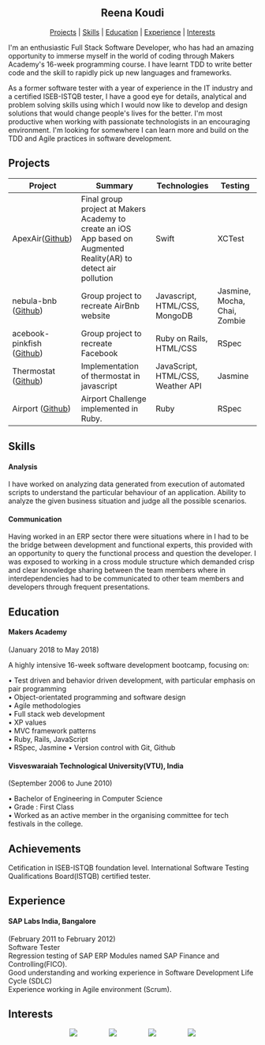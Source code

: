 <h2 align="center"> Reena Koudi </h2>

<p align="center"> <a href='#projects'>Projects</a> |
<a href='#skills'>Skills</a> |
<a href='#education'>Education</a> |
<a href='#experience'>Experience</a> |  
<a href='#interests'>Interests</a> </p>


I'm an enthusiastic Full Stack Software Developer, who has had an amazing opportunity to immerse myself in the world of coding through Makers Academy's 16-week programming course.
I have learnt TDD to write better code and the skill to rapidly pick up new languages and frameworks.

As a former software tester with a year of experience in the IT industry and a certified ISEB-ISTQB tester, I have a good eye for details, analytical and problem solving skills using which I would now like to develop and design solutions that would change people's lives for the better. I'm most productive when working with passionate technologists in an encouraging environment. I'm looking for somewhere I can learn more and build on the TDD and Agile practices in software development.




## Projects

| Project       | Summary       | Technologies  | Testing |
| ------------- |---------------| --------------|---------|
|ApexAir([Github](https://github.com/Reenakoudi/ApexAir ))|  Final group project at Makers Academy to create an iOS App based on Augmented Reality(AR) to detect air pollution | Swift | XCTest |
| nebula-bnb ([Github](https://github.com/Reenakoudi/nebula-bnb))| Group project to recreate AirBnb website | Javascript, HTML/CSS, MongoDB| Jasmine, Mocha, Chai, Zombie |
| acebook-pinkfish ([Github](https://github.com/Reenakoudi/acebook-pinkfish))| Group project to recreate Facebook | Ruby on Rails, HTML/CSS  | RSpec |
| Thermostat ([Github](https://github.com/Reenakoudi/JS--Thermostat)) | Implementation of thermostat in javascript| JavaScript, HTML/CSS, Weather API | Jasmine |
| Airport   ([Github](https://github.com/Reenakoudi/Airport-Ruby)) | Airport Challenge implemented in Ruby. | Ruby | RSpec |

## Skills

#### Analysis

I have worked on analyzing data generated from execution of automated scripts to understand the particular behaviour of an application.
Ability to analyze the given business situation and judge all the possible scenarios.


#### Communication

Having worked in an ERP sector there were situations where in I had to be the bridge between development and functional experts,
this provided with an opportunity to query the functional process and question the developer. I was exposed to working in a cross
module structure which demanded crisp and clear knowledge sharing between the team members where in interdependencies had to be
communicated to other team members and developers through frequent presentations.


## Education

#### Makers Academy  
(January 2018 to May 2018)

A highly intensive 16-week software development bootcamp, focusing on:

• Test driven and behavior driven development, with  particular emphasis on pair programming  
• Object-orientated programming and software design  
• Agile methodologies  
• Full stack web development  
• XP values  
• MVC framework patterns  
• Ruby, Rails, JavaScript  
• RSpec, Jasmine
• Version control with Git, Github


#### Visveswaraiah Technological University(VTU), India  
(September 2006 to June 2010)

• Bachelor of Engineering in Computer Science  
• Grade : First Class  
• Worked as an active member in the organising committee for tech festivals in the college.


## Achievements

Cetification in ISEB-ISTQB foundation level.
International Software Testing Qualifications Board(ISTQB) certified tester.   


## Experience

#### SAP Labs India, Bangalore  
(February 2011 to February 2012)    
Software Tester  
Regression testing of SAP ERP Modules named SAP Finance and Controlling(FICO).  
Good understanding and working experience in Software Development Life Cycle (SDLC)  
Experience working in Agile environment (Scrum).  

## Interests


<div align="center">

 <a href="https://github.com/Reenakoudi">
 <img src="https://cdn0.iconfinder.com/data/icons/octicons/1024/mark-github-32.png" hspace="30" ></a>

 <a href="https://www.linkedin.com/in/reena-koudi-39ab2722/">
 <img src="https://cdn1.iconfinder.com/data/icons/logotypes/32/square-linkedin-32.png" hspace="30"></a>

 <a href="https://www.codewars.com/users/Reenakoudi">
 <img src="https://cdn0.iconfinder.com/data/icons/a-s-social-set/256/codewars-32.png" hspace="30"></a>

 <a href="https://medium.com/@kreena92">
 <img src="https://cdn2.iconfinder.com/data/icons/social-icons-33/128/Medium-32.png" hspace="30"></a>
</div>
